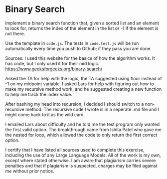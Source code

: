 # Binary Search

Implement a binary search function that, given a sorted list and an element to
look for, returns the index of the element in the list or -1 if the element is
not there.

Use the template in `code.js`. The tests in `code.test.js` will be run
automatically every time you push to Github; if they pass you are done.

Sources: I used this website for the basics of how the algorithm works. It has code, but I only used it for their mid logic.
https://www.geeksforgeeks.org/binary-search/

Asked the TA for help with the logic, the TA suggested using floor instead of -1 on my midpoint variable.
I asked Lars for help with figuring out how to make my recursive method work, and he suggested creating a new function to help me track the index value.

After bashing my head into recursion, I decided I should switch to a non-recursive method. The recursive code I wrote is in a seperate .md file and I might come back to it as the wild card.

I emailed Lars about difficulty and he told me the test program only wanted the first valid option.
The breakthrough came from Ishita Patel who gave me the nested for loop, which allowed the code to only return the first correct option. 

I certify that I have listed all sources used to complete this exercise, including the use of any Large Language Models. All of the work is my own, except where stated otherwise. I am aware that plagiarism carries severe penalties and that if plagiarism is suspected, charges may be filed against me without prior notice.
